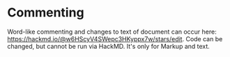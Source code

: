# Commenting
Word-like commenting and changes to text of document can occur here: https://hackmd.io/@w6HScyV4SWepc3HKyppx7w/stars/edit. Code can be changed, but cannot be run via HackMD. It's only for Markup and text.
